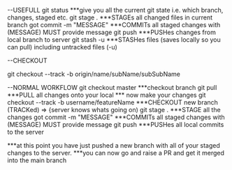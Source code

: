 --USEFULL
git status 		***give you all the current git state i.e. which branch, changes, staged etc.
git stage . 	***STAGEs all changed files in current branch
got commit -m "MESSAGE"  	***COMMITs all staged changes with (MESSAGE) MUST provide message
git push 	***PUSHes changes from local branch to server
git stash -u 	***STASHes files (saves locally so you can pull) including untracked files (-u) 


--CHECKOUT
 
git checkout --track -b origin/name/subName/subSubName



--NORMAL WORKFLOW
git checkout master  	***checkout branch
git pull 				***PULL all changes onto your local
*** now make your changes 
git checkout --track -b username/featureName	***CHECKOUT new branch (TRACKed) => {server knows whats going on)
git stage .				***STAGE all the changes
got commit -m "MESSAGE"  	***COMMITs all staged changes with (MESSAGE) MUST provide message
git push 				***PUSHes all local commits to the server

***at this point you have just pushed a new branch with all of your staged changes to the server.
***you can now go and raise a PR and get it merged into the main branch	